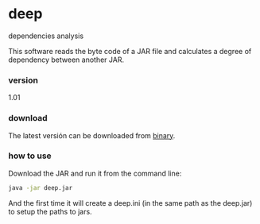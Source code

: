 # deep
dependencies analysis

This software reads the byte code of a JAR file and calculates a degree of dependency between another JAR.

### version
1.01

### download
The latest versión can be downloaded from [binary].

### how to use
Download the JAR and run it from the command line:
```sh
java -jar deep.jar
```
And the first time it will create a deep.ini (in the same path as the deep.jar) to setup the paths to jars.



[binary]:http://bit.ly/deep-jar
